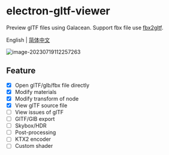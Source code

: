 # electron-gltf-viewer

Preview glTF files using Galacean.  Support fbx file use [fbx2gltf]().

English | [简体中文](README.zh-CN.md)

![image-20230719112257263](https://mdn.alipayobjects.com/rms/afts/img/A*IL6eQYhf6WkAAAAAAAAAAAAAARQnAQ/original/image-20230719112257263.png)

## Feature

- [x] Open glTF/glb/fbx file directly
- [x] Modify materials
- [x] Modify transform of node
- [x] View glTF source file
- [ ] View issues of glTF
- [ ] GlTF/GlB export
- [ ] Skybox/HDR
- [ ] Post-processing
- [ ] KTX2 encoder
- [ ] Custom shader
